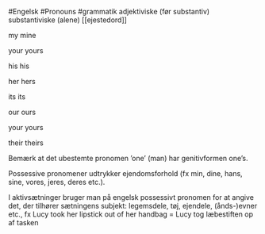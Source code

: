 #Engelsk #Pronouns #grammatik
adjektiviske (før substantiv) substantiviske (alene) [[ejestedord]]

my                                                                              mine

your                                                                            yours

his                                                                               his

her                                                                              hers

its                                                                                its

our                                                                              ours

your                                                                            yours

their                                                                            theirs


Bemærk at det ubestemte pronomen ’one’ (man) har genitivformen one’s.

Possessive pronomener udtrykker ejendomsforhold (fx min, dine, hans, sine, vores, jeres, deres etc.).

I aktivsætninger bruger man på engelsk possessivt pronomen for at angive det, der tilhører sætningens subjekt: legemsdele, tøj, ejendele, (ånds-)evner etc., fx Lucy took her lipstick out of her handbag = Lucy tog læbestiften op af tasken